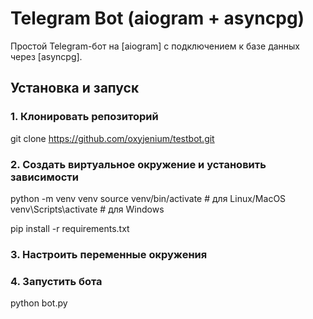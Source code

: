 # Telegram Bot (aiogram + asyncpg)

Простой Telegram-бот на [aiogram] с подключением к базе данных через [asyncpg].

## Установка и запуск

### 1. Клонировать репозиторий
git clone https://github.com/oxyjenium/testbot.git

### 2. Создать виртуальное окружение и установить зависимости
python -m venv venv
source venv/bin/activate  # для Linux/MacOS
venv\Scripts\activate     # для Windows

pip install -r requirements.txt

### 3. Настроить переменные окружения


### 4. Запустить бота
python bot.py
